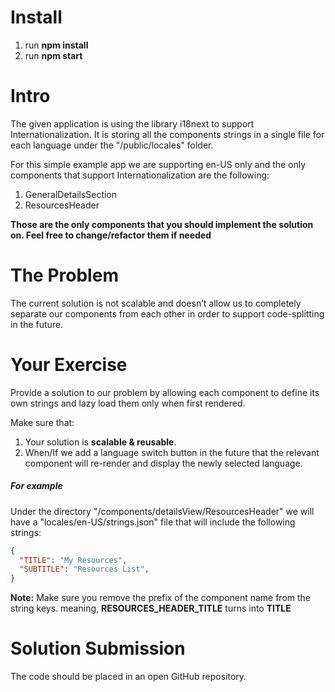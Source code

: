 # Install

1. run **npm install**
2. run **npm start**

# Intro

The given application is using the library i18next to support Internationalization.
It is storing all the components strings in a single file for each language under the "/public/locales" folder.

For this simple example app we are supporting en-US only and the only components that support Internationalization are the following:

1. GeneralDetailsSection
2. ResourcesHeader

**Those are the only components that you should implement the solution on. Feel free to change/refactor them if needed**

# The Problem

The current solution is not scalable and doesn’t allow us to completely separate our components from each other in order to support code-splitting in the future.

# Your Exercise

Provide a solution to our problem by allowing each component to define its own strings and lazy load them only when first rendered.

Make sure that:

1. Your solution is **scalable & reusable**.
2. When/If we add a language switch button in the future that the relevant component will re-render and display the newly selected language. 

##### For example

Under the directory "/components/detailsView/ResourcesHeader" we will have a "locales/en-US/strings.json" file that will include the following strings:

```json
{
  "TITLE": "My Resources",
  "SUBTITLE": "Resources List",
}
```

**Note:** Make sure you remove the prefix of the component name from the string keys.
meaning, **RESOURCES_HEADER_TITLE** turns into **TITLE**

# Solution Submission

The code should be placed in an open GitHub repository.
